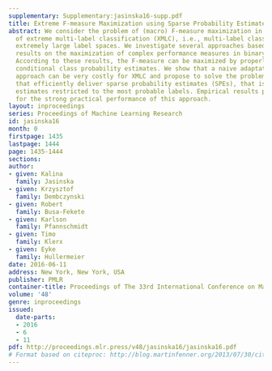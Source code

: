 ```yaml
---
supplementary: Supplementary:jasinska16-supp.pdf
title: Extreme F-measure Maximization using Sparse Probability Estimates
abstract: We consider the problem of (macro) F-measure maximization in the context
  of extreme multi-label classification (XMLC), i.e., multi-label classification with
  extremely large label spaces. We investigate several approaches based on recent
  results on the maximization of complex performance measures in binary classification.
  According to these results, the F-measure can be maximized by properly thresholding
  conditional class probability estimates. We show that a naive adaptation of this
  approach can be very costly for XMLC and propose to solve the problem by classifiers
  that efficiently deliver sparse probability estimates (SPEs), that is, probability
  estimates restricted to the most probable labels. Empirical results provide evidence
  for the strong practical performance of this approach.
layout: inproceedings
series: Proceedings of Machine Learning Research
id: jasinska16
month: 0
firstpage: 1435
lastpage: 1444
page: 1435-1444
sections: 
author:
- given: Kalina
  family: Jasinska
- given: Krzysztof
  family: Dembczynski
- given: Robert
  family: Busa-Fekete
- given: Karlson
  family: Pfannschmidt
- given: Timo
  family: Klerx
- given: Eyke
  family: Hullermeier
date: 2016-06-11
address: New York, New York, USA
publisher: PMLR
container-title: Proceedings of The 33rd International Conference on Machine Learning
volume: '48'
genre: inproceedings
issued:
  date-parts:
  - 2016
  - 6
  - 11
pdf: http://proceedings.mlr.press/v48/jasinska16/jasinska16.pdf
# Format based on citeproc: http://blog.martinfenner.org/2013/07/30/citeproc-yaml-for-bibliographies/
---
```

